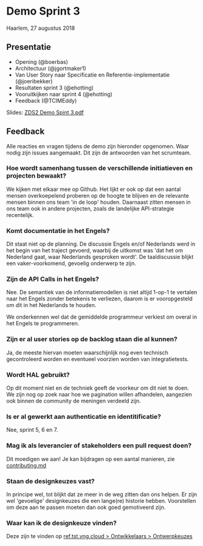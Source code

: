 # Demo Sprint 3

Haarlem, 27 augustus 2018

## Presentatie

- Opening (@boerbas)
- Architectuur (@jgortmaker1)
- Van User Story naar Specificatie en Referentie-implementatie (@joeribekker)
- Resultaten sprint 3 (@ehotting)
- Vooruitkijken naar sprint 4 (@ehotting)
- Feedback (@TCIMEddy)

Slides: [ZDS2 Demo Spint 3.pdf](/community/bestanden/zds2-demo-sprint-3.pdf)

## Feedback

Alle reacties en vragen tijdens de demo zijn hieronder opgenomen. Waar nodig zijn issues aangemaakt. Dit zijn de antwoorden van het scrumteam.

### Hoe wordt samenhang tussen de verschillende initiatieven en projecten bewaakt?

We kijken met elkaar mee op Github. Het lijkt er ook op dat een aantal mensen
overkoepelend proberen op de hoogte te blijven en de relevante mensen binnen
ons team 'in de loop' houden. Daarnaast zitten mensen in ons team ook in
andere projecten, zoals de landelijke API-strategie recentelijk.

### Komt documentatie in het Engels?

Dit staat niet op de planning. De discussie Engels en/of Nederlands werd in het
begin van het traject gevoerd, waarbij de uitkomst was 'dat het om Nederland
gaat, waar Nederlands gesproken wordt'. De taaldiscussie blijkt een
vaker-voorkomend, gevoelig onderwerp te zijn.

### Zijn de API Calls in het Engels?

Nee. De semantiek van de informatiemodellen is niet altijd 1-op-1 te vertalen
naar het Engels zonder betekenis te verliezen, daarom is er vooropgesteld
om dit in het Nederlands te houden.

We onderkennen wel dat de gemiddelde programmeur verkiest om overal in het
Engels te programmeren.

### Zijn er al user stories op de backlog staan die al kunnen?

Ja, de meeste hiervan moeten waarschijnlijk nog even technisch gecontroleerd
worden en eventueel voorzien worden van integratietests.

### Wordt HAL gebruikt?

Op dit moment niet en de techniek geeft de voorkeur om dit niet te doen. We
zijn nog op zoek naar hoe we pagination willen afhandelen, aangezien ook binnen
de community de meningen verdeeld zijn.

### Is er al gewerkt aan authenticatie en identitificatie?

Nee, sprint 5, 6 en 7.

### Mag ik als leverancier of stakeholders een pull request doen?

Dit moedigen we aan! Je kan bijdragen op een aantal manieren, zie
[contributing.md](https://github.com/VNG-Realisatie/gemma-zaken/blob/master/CONTRIBUTING.md)

### Staan de designkeuzes vast?

In principe wel, tot blijkt dat ze meer in de weg zitten dan ons helpen. Er zijn
wel 'gevoelige' designkeuzes die een lange(re) historie hebben. Voorstellen om
deze aan te passen moeten dan ook goed gemotiveerd zijn.

### Waar kan ik de designkeuze vinden?

Deze zijn te vinden op
[ref.tst.vng.cloud > Ontwikkelaars > Ontwerpkeuzes](https://ref.tst.vng.cloud/developers/design-keuzes/)

